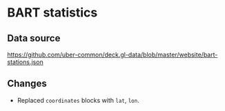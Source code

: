 <!--
 Copyright (c) Streamlit Inc. (2018-2022) Snowflake Inc. (2022)

 Licensed under the Apache License, Version 2.0 (the "License");
 you may not use this file except in compliance with the License.
 You may obtain a copy of the License at

     http://www.apache.org/licenses/LICENSE-2.0

 Unless required by applicable law or agreed to in writing, software
 distributed under the License is distributed on an "AS IS" BASIS,
 WITHOUT WARRANTIES OR CONDITIONS OF ANY KIND, either express or implied.
 See the License for the specific language governing permissions and
 limitations under the License.
 -->

# BART statistics

## Data source

https://github.com/uber-common/deck.gl-data/blob/master/website/bart-stations.json

## Changes

* Replaced `coordinates` blocks with `lat`, `lon`.

